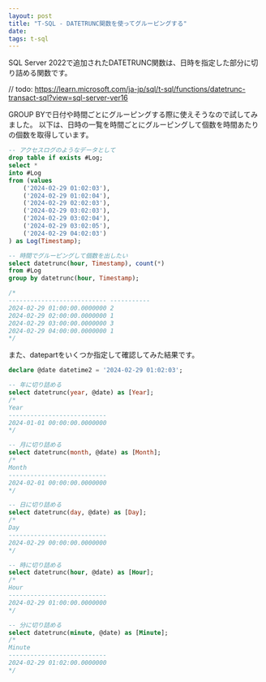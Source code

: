 ```yaml
---
layout: post
title: "T-SQL - DATETRUNC関数を使ってグルーピングする"
date: 
tags: t-sql
---
```


SQL Server 2022で追加されたDATETRUNC関数は、日時を指定した部分に切り詰める関数です。

// todo:
https://learn.microsoft.com/ja-jp/sql/t-sql/functions/datetrunc-transact-sql?view=sql-server-ver16

GROUP BYで日付や時間ごとにグルーピングする際に使えそうなので試してみました。
以下は、日時の一覧を時間ごとにグルーピングして個数を時間あたりの個数を取得しています。

```sql
-- アクセスログのようなデータとして
drop table if exists #Log;
select *
into #Log
from (values
	('2024-02-29 01:02:03'),
	('2024-02-29 01:02:04'),
	('2024-02-29 02:02:03'),
	('2024-02-29 03:02:03'),
	('2024-02-29 03:02:04'),
	('2024-02-29 03:02:05'),
	('2024-02-29 04:02:03')
) as Log(Timestamp);

-- 時間でグルーピングして個数を出したい
select datetrunc(hour, Timestamp), count(*)
from #Log
group by datetrunc(hour, Timestamp);

/*
--------------------------- -----------
2024-02-29 01:00:00.0000000 2
2024-02-29 02:00:00.0000000 1
2024-02-29 03:00:00.0000000 3
2024-02-29 04:00:00.0000000 1
*/
```

また、datepartをいくつか指定して確認してみた結果です。

```sql
declare @date datetime2 = '2024-02-29 01:02:03';

-- 年に切り詰める
select datetrunc(year, @date) as [Year];
/*
Year
---------------------------
2024-01-01 00:00:00.0000000
*/

-- 月に切り詰める
select datetrunc(month, @date) as [Month];
/*
Month
---------------------------
2024-02-01 00:00:00.0000000
*/

-- 日に切り詰める
select datetrunc(day, @date) as [Day];
/*
Day
---------------------------
2024-02-29 00:00:00.0000000
*/

-- 時に切り詰める
select datetrunc(hour, @date) as [Hour];
/*
Hour
---------------------------
2024-02-29 01:00:00.0000000
*/

-- 分に切り詰める
select datetrunc(minute, @date) as [Minute];
/*
Minute
---------------------------
2024-02-29 01:02:00.0000000
*/
```

